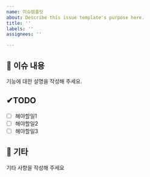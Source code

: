 ```yaml
---
name: 이슈템플릿
about: Describe this issue template's purpose here.
title: ''
labels: ''
assignees: ''

---
```


## 📄 이슈 내용
기능에 대한 설명을 작성해 주세요. 

## ✔TODO
- [ ] 해야할일1
- [ ] 해야할일2
- [ ] 해야할일3

## 🔔 기타
기타 사항을 작성해 주세요

